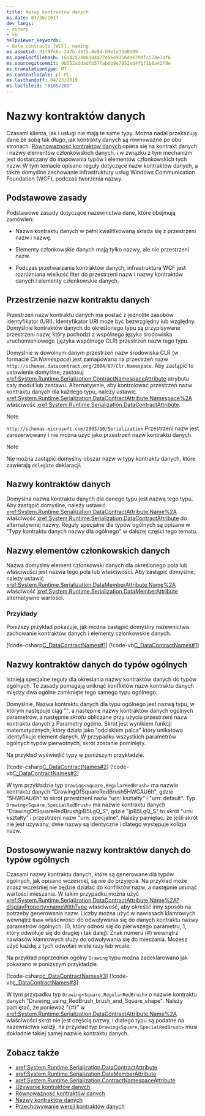```yaml
---
title: Nazwy kontraktów danych
ms.date: 03/30/2017
dev_langs:
- csharp
- vb
helpviewer_keywords:
- data contracts [WCF], naming
ms.assetid: 31f87e6c-247b-48f5-8e94-b9e1e33d8d09
ms.openlocfilehash: 16a42a2808104a77e56e93564a679dfc578e73f6
ms.sourcegitcommit: 9b552addadfb57fab0b9e7852ed4f1f1b8a42f8e
ms.translationtype: MT
ms.contentlocale: pl-PL
ms.lasthandoff: 04/23/2019
ms.locfileid: "61857289"
---
```

# <a name="data-contract-names"></a>Nazwy kontraktów danych

Czasami klienta, jak i usługi nie mają te same typy. Można nadal przekazują dane ze sobą tak długo, jak kontrakty danych są równoważne po obu stronach. [Równoważność kontraktów danych](data-contract-equivalence.md) opiera się na kontrakt danych i nazwy elementów członkowskich danych, i w związku z tym mechanizm jest dostarczany do mapowania typów i elementów członkowskich tych nazw. W tym temacie opisano reguły dotyczące nazw kontraktów danych, a także domyślne zachowanie infrastruktury usług Windows Communication Foundation (WCF), podczas tworzenia nazwy.

## <a name="basic-rules"></a>Podstawowe zasady
Podstawowe zasady dotyczące nazewnictwa dane, które obejmują zamówień:

- Nazwa kontraktu danych w pełni kwalifikowaną składa się z przestrzeni nazw i nazwę.

- Elementy członkowskie danych mają tylko nazwy, ale nie przestrzeni nazw.

- Podczas przetwarzania kontraktów danych, infrastruktura WCF jest rozróżniana wielkość liter do przestrzeni nazw i nazwy kontraktów danych i elementy członkowskie danych.

## <a name="data-contract-namespaces"></a>Przestrzenie nazw kontraktu danych
Przestrzeń nazw kontraktu danych ma postać z jednolite zasobów identyfikator (URI). Identyfikator URI może być bezwzględny lub względny. Domyślnie kontraktów danych do określonego typu są przypisywane przestrzeni nazw, który pochodzi z wspólnego języka środowiska uruchomieniowego (języka wspólnego CLR) przestrzeń nazw tego typu.

Domyślnie w dowolnym danym przestrzeń nazw środowiska CLR (w formacie *Clr.Namespace*) jest zamapowana na przestrzeń nazw `http://schemas.datacontract.org/2004/07/Clr.Namespace`. Aby zastąpić to ustawienie domyślne, zastosuj <xref:System.Runtime.Serialization.ContractNamespaceAttribute> atrybutu cały moduł lub zestawu. Alternatywnie, aby kontrolować przestrzeń nazw kontraktu danych dla każdego typu, należy ustawić <xref:System.Runtime.Serialization.DataContractAttribute.Namespace%2A> właściwość <xref:System.Runtime.Serialization.DataContractAttribute>.

> [!NOTE]
> `http://schemas.microsoft.com/2003/10/Serialization` Przestrzeni nazw jest zarezerwowany i nie można użyć jako przestrzeń nazw kontraktu danych.

> [!NOTE]
> Nie można zastąpić domyślny obszar nazw w typy kontraktu danych, które zawierają `delegate` deklaracji.

## <a name="data-contract-names"></a>Nazwy kontraktów danych
Domyślna nazwa kontraktu danych dla danego typu jest nazwą tego typu. Aby zastąpić domyślne, należy ustawić <xref:System.Runtime.Serialization.DataContractAttribute.Name%2A> właściwość <xref:System.Runtime.Serialization.DataContractAttribute> do alternatywnej nazwy. Reguły specjalne dla typów ogólnych są opisane w "Typy kontraktu danych nazwy dla ogólnego" w dalszej części tego tematu.

## <a name="data-member-names"></a>Nazwy elementów członkowskich danych
Nazwa domyślny element członkowski danych dla określonego pola lub właściwości jest nazwa tego pola lub właściwości. Aby zastąpić domyślne, należy ustawić <xref:System.Runtime.Serialization.DataMemberAttribute.Name%2A> właściwość <xref:System.Runtime.Serialization.DataMemberAttribute> alternatywne wartości.

### <a name="examples"></a>Przykłady
Poniższy przykład pokazuje, jak można zastąpić domyślny nazewnictwa zachowanie kontraktów danych i elementy członkowskie danych.

[!code-csharp[C_DataContractNames#1](~/samples/snippets/csharp/VS_Snippets_CFX/c_datacontractnames/cs/source.cs#1)]
[!code-vb[C_DataContractNames#1](~/samples/snippets/visualbasic/VS_Snippets_CFX/c_datacontractnames/vb/source.vb#1)]

## <a name="data-contract-names-for-generic-types"></a>Nazwy kontraktów danych do typów ogólnych
Istnieją specjalne reguły dla określania nazwy kontraktów danych do typów ogólnych. Te zasady pomagają uniknąć konfliktów nazw kontraktu danych między dwa ogólne zamknięte tego samego typu ogólnego.

Domyślnie, Nazwa kontraktu danych dla typu ogólnego jest nazwą typu, w którym następuje ciąg "", a następnie nazwy kontraktów danych ogólnych parametrów, a następnie *skrótu* obliczane przy użyciu przestrzeni nazw kontraktu danych z Parametry ogólne. Skrót jest wynikiem funkcji matematycznych, który działa jako "odciskiem palca" który unikatowo identyfikuje element danych. W przypadku wszystkich parametrów ogólnych typów pierwotnych, skrót zostanie pominięty.

Na przykład wyświetlić typy w poniższym przykładzie.

[!code-csharp[C_DataContractNames#2](~/samples/snippets/csharp/VS_Snippets_CFX/c_datacontractnames/cs/source.cs#2)]
[!code-vb[C_DataContractNames#2](~/samples/snippets/visualbasic/VS_Snippets_CFX/c_datacontractnames/vb/source.vb#2)]

W tym przykładzie typ `Drawing<Square,RegularRedBrush>` ma nazwie kontraktu danych "DrawingOfSquareRedBrush5HWGAU6h", gdzie "5HWGAU6h" to skrót przestrzeni nazw "urn: kształty" i "urn: default". Typ `Drawing<Square,SpecialRedBrush>` ma nazwie kontraktu danych "DrawingOfSquareRedBrushjpB5LgQ_S", gdzie "jpB5LgQ_S" to skrót "urn: kształty" i przestrzeni nazw "urn: specjalne". Należy pamiętać, że jeśli skrót nie jest używany, dwie nazwy są identyczne i dlatego występuje kolizja nazw.

## <a name="customizing-data-contract-names-for-generic-types"></a>Dostosowywanie nazwy kontraktów danych do typów ogólnych

Czasami nazwy kontraktu danych, które są generowane dla typów ogólnych, jak opisano wcześniej, są nie do przyjęcia. Na przykład może znasz wcześniej nie będzie działać do konfliktów nazw, a następnie usunąć wartości mieszania. W takim przypadku można użyć <xref:System.Runtime.Serialization.DataContractAttribute.Name%2A?displayProperty=nameWithType> właściwość, aby określić inny sposób na potrzeby generowania nazw. Liczby można użyć w nawiasach klamrowych wewnątrz `Name` właściwości do odwoływania się do danych kontraktu nazwy parametrów ogólnych. (0, który odnosi się do pierwszego parametru, 1, który odwołuje się do drugiej i tak dalej). Znak numeru (#) wewnątrz nawiasów klamrowych służy do odwoływania się do mieszania. Możesz użyć każdej z tych odwołań wiele razy lub wcale.

Na przykład poprzednim ogólny `Drawing` typu można zadeklarowano jak pokazano w poniższym przykładzie.

[!code-csharp[c_DataContractNames#3](~/samples/snippets/csharp/VS_Snippets_CFX/c_datacontractnames/cs/source.cs#3)]
[!code-vb[c_DataContractNames#3](~/samples/snippets/visualbasic/VS_Snippets_CFX/c_datacontractnames/vb/source.vb#3)]

W tym przypadku typ `Drawing<Square,RegularRedBrush>` o nazwie kontraktu danych "Drawing_using_RedBrush_brush_and_Square_shape". Należy pamiętać, że ponieważ "{#}" w <xref:System.Runtime.Serialization.DataContractAttribute.Name%2A> właściwości skrót nie jest częścią nazwy, i dlatego typu są podatne na nazewnictwa kolizji, na przykład typ `Drawing<Square,SpecialRedBrush>` musi dokładnie takiej samej nazwie kontraktu danych.

## <a name="see-also"></a>Zobacz także

- <xref:System.Runtime.Serialization.DataContractAttribute>
- <xref:System.Runtime.Serialization.DataMemberAttribute>
- <xref:System.Runtime.Serialization.ContractNamespaceAttribute>
- [Używanie kontraktów danych](using-data-contracts.md)
- [Równoważność kontraktów danych](data-contract-equivalence.md)
- [Nazwy kontraktów danych](data-contract-names.md)
- [Przechowywanie wersji kontraktów danych](data-contract-versioning.md)
